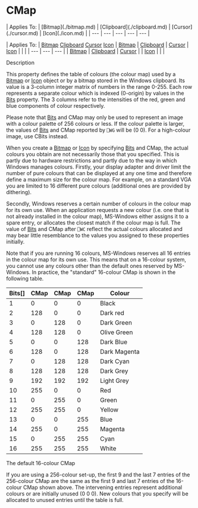 




<h1 class="heading"><span class="name">CMap</span></h1>
| Applies To: | [Bitmap](./bitmap.md) | [Clipboard](./clipboard.md) | [Cursor](./cursor.md) | [Icon](./icon.md) |
| --- | --- | --- | --- | ---  |

| Applies To: | [Bitmap](./bitmap.md) [Clipboard](./clipboard.md) [Cursor](./cursor.md) [Icon](./icon.md) | [Bitmap](./bitmap.md) | [Clipboard](./clipboard.md) | [Cursor](./cursor.md) | [Icon](./icon.md) |  |  |
| --- | --- | ---  |
| [Bitmap](./bitmap.md) | [Clipboard](./clipboard.md) | [Cursor](./cursor.md) |
| [Icon](./icon.md) |  |  |


Description


This property defines the table of colours (the colour map) used by a [Bitmap](./bitmap.md) or [Icon](./icon.md) object or by a bitmap stored in the Windows clipboard. Its value is a 3-column integer matrix of numbers in the range 0-255. Each row represents a separate colour which is indexed (0-origin) by values in the [Bits](bits.md) property. The 3 columns refer to the intensities of the red, green and blue components of colour respectively.



Please note that [Bits](bits.md) and CMap may only be used to represent an image with a colour palette of 256 colours or less. If the colour palette is larger, the values of [Bits](bits.md) and CMap reported by `⎕WG` will be (0 0). For a high-colour image, use CBits instead.


When you create a [Bitmap](./bitmap.md) or [Icon](./icon.md) by specifying [Bits](bits.md) and CMap, the actual colours you obtain are not necessarily those that you specified. This is partly due to hardware restrictions and partly due to the way in which Windows manages colours. Firstly, your display adapter and driver limit the number of pure colours that can be displayed at any one time and therefore define a maximum size for the colour map. For example, on a standard VGA you are limited to 16 different pure colours (additional ones are provided by dithering).


Secondly, Windows reserves a certain number of colours in the colour map for its own use. When an application requests a new colour (i.e. one that is not already installed in the colour map), MS-Windows either assigns it to a spare entry, or allocates the closest match if the colour map is full. The value of [Bits](bits.md) and CMap after `⎕WC` reflect the actual colours allocated and may bear little resemblance to the values you assigned to these properties initially.


Note that if you are running 16 colours, MS-Windows reserves all 16 entries in the colour map for its own use. This means that on a 16-colour system, you cannot use any colours other than the default ones reserved by MS-Windows. In practice, the "standard" 16-colour CMap is shown in the following table.

| Bits[] | CMap | CMap | CMap | Colour |
| --- | --- | --- | --- | ---  |
| 1 | 0 | 0 | 0 | Black |
| 2 | 128 | 0 | 0 | Dark red |
| 3 | 0 | 128 | 0 | Dark Green |
| 4 | 128 | 128 | 0 | Olive Green |
| 5 | 0 | 0 | 128 | Dark Blue |
| 6 | 128 | 0 | 128 | Dark Magenta |
| 7 | 0 | 128 | 128 | Dark Cyan |
| 8 | 128 | 128 | 128 | Dark Grey |
| 9 | 192 | 192 | 192 | Light Grey |
| 10 | 255 | 0 | 0 | Red |
| 11 | 0 | 255 | 0 | Green |
| 12 | 255 | 255 | 0 | Yellow |
| 13 | 0 | 0 | 255 | Blue |
| 14 | 255 | 0 | 255 | Magenta |
| 15 | 0 | 255 | 255 | Cyan |
| 16 | 255 | 255 | 255 | White |


The default 16-colour CMap


If you are using a 256-colour set-up, the first 9 and the last 7 entries of the 256-colour CMap are the same as the first 9 and last 7 entries of the 16-colour CMap shown above. The intervening entries represent additional colours or are initially unused (0 0 0). New colours that you specify will be allocated to unused entries until the table is full.


